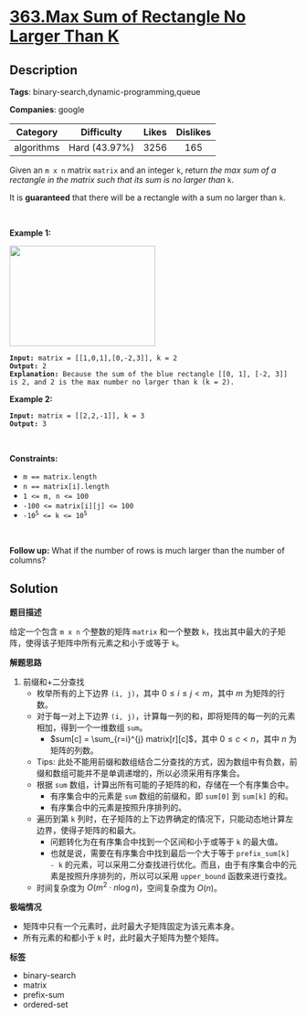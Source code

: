 # [363.Max Sum of Rectangle No Larger Than K](https://leetcode.com/problems/max-sum-of-rectangle-no-larger-than-k/description/)

## Description

**Tags**: binary-search,dynamic-programming,queue

**Companies**: google

|  Category  |  Difficulty   | Likes | Dislikes |
| :--------: | :-----------: | :---: | :------: |
| algorithms | Hard (43.97%) | 3256  |   165    |

<p>Given an <code>m x n</code> matrix <code>matrix</code> and an integer <code>k</code>, return <em>the max sum of a rectangle in the matrix such that its sum is no larger than</em> <code>k</code>.</p>

<p>It is <strong>guaranteed</strong> that there will be a rectangle with a sum no larger than <code>k</code>.</p>

<p>&nbsp;</p>
<p><strong class="example">Example 1:</strong></p>
<img alt="" src="https://assets.leetcode.com/uploads/2021/03/18/sum-grid.jpg" style="width: 255px; height: 176px;" />
<pre><code><strong>Input:</strong> matrix = [[1,0,1],[0,-2,3]], k = 2
<strong>Output:</strong> 2
<strong>Explanation:</strong> Because the sum of the blue rectangle [[0, 1], [-2, 3]] is 2, and 2 is the max number no larger than k (k = 2).</code></pre>

<p><strong class="example">Example 2:</strong></p>

<pre><code><strong>Input:</strong> matrix = [[2,2,-1]], k = 3
<strong>Output:</strong> 3</code></pre>

<p>&nbsp;</p>
<p><strong>Constraints:</strong></p>

<ul>
  <li><code>m == matrix.length</code></li>
  <li><code>n == matrix[i].length</code></li>
  <li><code>1 &lt;= m, n &lt;= 100</code></li>
  <li><code>-100 &lt;= matrix[i][j] &lt;= 100</code></li>
  <li><code>-10<sup>5</sup> &lt;= k &lt;= 10<sup>5</sup></code></li>
</ul>

<p>&nbsp;</p>
<p><strong>Follow up:</strong> What if the number of rows is much larger than the number of columns?</p>

## Solution

**题目描述**

给定一个包含 `m x n` 个整数的矩阵 `matrix` 和一个整数 `k`，找出其中最大的子矩阵，使得该子矩阵中所有元素之和小于或等于 `k`。

**解题思路**

1. 前缀和+二分查找
   - 枚举所有的上下边界 `(i, j)`，其中 $0 \leq i \leq j < m$，其中 $m$ 为矩阵的行数。
   - 对于每一对上下边界 `(i, j)`，计算每一列的和，即将矩阵的每一列的元素相加，得到一个一维数组 `sum`。
     - $sum[c] = \sum_{r=i}^{j} matrix[r][c]$，其中 $0 \leq c < n$，其中 $n$ 为矩阵的列数。
   - Tips: 此处不能用前缀和数组结合二分查找的方式，因为数组中有负数，前缀和数组可能并不是单调递增的，所以必须采用有序集合。
   - 根据 `sum` 数组，计算出所有可能的子矩阵的和，存储在一个有序集合中。
     - 有序集合中的元素是 `sum` 数组的前缀和，即 `sum[0]` 到 `sum[k]` 的和。
     - 有序集合中的元素是按照升序排列的。
   - 遍历到第 `k` 列时，在子矩阵的上下边界确定的情况下，只能动态地计算左边界，使得子矩阵的和最大。
     - 问题转化为在有序集合中找到一个区间和小于或等于 `k` 的最大值。
     - 也就是说，需要在有序集合中找到最后一个大于等于 `prefix_sum[k] - k` 的元素，可以采用二分查找进行优化。而且，由于有序集合中的元素是按照升序排列的，所以可以采用 `upper_bound` 函数来进行查找。
   - 时间复杂度为 $O(m^2 \cdot n \log n)$，空间复杂度为 $O(n)$。

**极端情况**

- 矩阵中只有一个元素时，此时最大子矩阵固定为该元素本身。
- 所有元素的和都小于 `k` 时，此时最大子矩阵为整个矩阵。

**标签**

- binary-search
- matrix
- prefix-sum
- ordered-set
